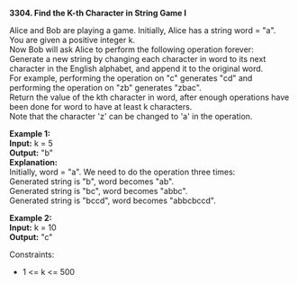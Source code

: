 **3304. Find the K-th Character in String Game I**  

Alice and Bob are playing a game. Initially, Alice has a string word = "a".  
You are given a positive integer k.  
Now Bob will ask Alice to perform the following operation forever:  
Generate a new string by changing each character in word to its next character in the English alphabet, and append it to the original word.  
For example, performing the operation on "c" generates "cd" and performing the operation on "zb" generates "zbac".  
Return the value of the kth character in word, after enough operations have been done for word to have at least k characters.  
Note that the character 'z' can be changed to 'a' in the operation.  

**Example 1:**  
**Input:** k = 5  
**Output:** "b"  
**Explanation:**  
Initially, word = "a". We need to do the operation three times:  
Generated string is "b", word becomes "ab".  
Generated string is "bc", word becomes "abbc".  
Generated string is "bccd", word becomes "abbcbccd".  

**Example 2:**  
**Input:** k = 10  
**Output:** "c"  

Constraints:
- 1 <= k <= 500